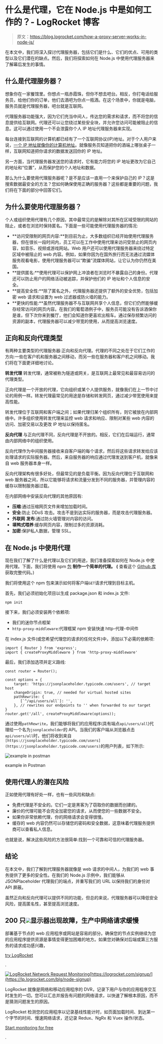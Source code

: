 # 什么是代理，它在 Node.js 中是如何工作的？- LogRocket 博客

> 原文：<https://blog.logrocket.com/how-a-proxy-server-works-in-node-js/>

在本文中，我们将深入探讨代理服务器，包括它们是什么、它们的优点、可用的类型以及它们潜在的缺点。然后，我们将探索如何在 Node.js 中使用代理服务器来了解幕后发生的事情。

## 什么是代理服务器？

想象你在一家餐馆里。你想点一瓶赤霞珠，但你不想去吧台。相反，你打电话给服务员，给他们你的订单，他们去酒吧为你点一瓶酒。在这个场景中，你就是电脑，服务员就是代理服务器，吧台就是互联网。

代理服务器功能强大，因为它们充当中间人，传达您的需求和请求，而不将您的信息提供给互联网。代理还可以让您绕过某些安全块，并允许您访问可能被阻止的信息。这可以通过使用一个不会泄露你个人 IP 地址代理服务器来实现。

每台连接到互联网的计算机都已经有了一个互联网协议(IP)地址。对于个人用户来说，[一个 IP 地址就像你的计算机地址](https://blog.logrocket.com/detect-location-and-local-timezone-of-users-in-javascript-3d9523c011b9/)。就像服务员知道把你的酒端上哪张桌子一样，互联网知道把你请求的数据发送回你的 IP 地址。

另一方面，当代理服务器发送您的请求时，它有能力将您的 IP 地址更改为它自己的地址和“位置”，从而保护您的个人地址和数据。

那么为什么要使用代理服务器呢？是不是应该一直用一个来保护自己的 IP？这是搜索数据最安全的方法？您如何确保使用正确的服务器？这些都是重要的问题，我们将在下面的部分中回答它们。

## 为什么要使用代理服务器？

个人或组织使用代理有几个原因，其中最常见的是解除对其所在区域受限的网站的阻止，或者在浏览时保持匿名。下面是一些可能使用代理服务器的情况:

*   **访问受限制的网页内容:**到目前为止，大多数组织已经开始使用代理服务器，但在很长一段时间内，员工可以在工作中使用代理来访问受禁止的网页内容，如音乐、视频或游戏网站。Web 用户还可以使用代理服务器来绕过特定区域中被阻止的 web 内容。例如，如果你因为在国外旅行而无法通过流媒体服务观看电影，使用代理服务器可以“欺骗”流媒体网站，让它认为你仍然在美国。
*   **提供匿名:**使用代理可以保护网上冲浪者在浏览时不暴露自己的身份。代理还可以防止用户的网络活动被追踪，并保护他们的 IP 地址和个人信息的安全。
*   **提高安全性:**除了匿名之外，代理服务器还提供了额外的安全优势，包括加密 web 请求和设置为 web 过滤器或防火墙的能力。
*   **更快的性能:**虽然代理服务器不与互联网共享个人信息，但它们仍然能够缓存经常访问的网页内容。在我们的葡萄酒例子中，服务员可能没有告诉酒保你是谁，但下次你来到餐厅，他们会知道你更喜欢出租车。通过保存频繁访问的资源的副本，代理服务器可以减少带宽的使用，从而提高浏览速度。

## 正向和反向代理类型

有两种主要类型的代理服务器:正向和反向代理。代理的不同之处在于它们工作的方向:一些在客户机和服务器之间移动，而另一些在服务器和客户机之间移动。我们将在下面更详细地讨论。

**转发代理**
转发代理，通常被称为隧道或网关，是互联网上最常见和最容易访问的代理类型。

正向代理是一个开放的代理，它向组织或某个人提供服务，就像我们在上一节中讨论的用例一样。转发代理最常见的用途是存储和转发网页，通过减少带宽使用来提高性能。

转发代理位于互联网和客户端之间；如果代理归某个组织所有，则它被放在内部网络中。许多组织使用转发代理来监控 web 请求和响应、限制对某些 web 内容的访问、加密交易以及更改 IP 地址以保持匿名。

**反向代理**
与正向代理不同，反向代理是不开放的。相反，它们在后端运行，通常由内部网络中的组织使用。

反向代理作为中间服务器接收来自客户端的每个请求，然后将这些请求转发给应该处理请求的实际服务器。然后，来自服务器的响应通过代理发送到客户机，就像来自 web 服务器本身一样。

反向代理架构有很多好处，但最常见的是负载平衡。因为反向代理位于互联网和 web 服务器之间，所以它能够将请求和流量分发到不同的服务器，并管理内容的缓存以限制服务器过载。

在内部网络中安装反向代理的其他原因有:

*   **压缩**:通过压缩网页文件来增加加载时间。
*   **安全**:防止 DDoS 攻击。攻击不是到达实际的服务器，而是攻击代理服务器。
*   **外联网** **发布**:通过防火墙管理对内容的访问。
*   **填鸭式喂养**:缓存网页内容，限制过多的资源消耗。
*   **加密**:保护私人数据，管理 SSL。

## 在 Node.js 中使用代理

现在我们了解了什么是代理以及它们的用途，我们准备探索如何在 Node.js 中使用代理。下面，我们将使用 npm [包](http://http-proxy-middleware) **制作一个简单的代理。** **(** 查看这个 [Github 库](https://github.com/Vectormike/node-proxy-server)获取完整代码。)

我们将使用这个 npm 包来演示如何将客户端`GET`请求代理到目标主机。

首先，我们必须初始化项目以生成 package.json 和 index.js 文件:

```
npm init
```

接下来，我们必须安装两个依赖项:

*   我们的迷你节点框架
*   `http-proxy-middleware`:代理框架 npm 安装快速 http-代理-中间件

在 index.js 文件(或您希望代理您的请求的任何文件)中，添加以下必需的依赖项:

```
import { Router } from 'express';
import { createProxyMiddleware } from 'http-proxy-middleware'

```

最后，我们添加选项并定义路线:

```
const router = Router();

const options = {
    target: 'https://jsonplaceholder.typicode.com/users', // target host
    changeOrigin: true, // needed for virtual hosted sites
    pathRewrite: {
       [`^/api/users/all`]: '',
    }, // rewrites our endpoints to '' when forwarded to our target
}
router.get('/all', createProxyMiddleware(options));

```

通过使用`pathRewrite`，我们能够将我们的应用程序(具有端点`api/users/all`)代理给一个名为`jsonplaceholder`的 API。当我们的客户端从浏览器点击`api/users/all`时，他们将收到来自`[https://jsonplaceholder.typicode.com/users](https://jsonplaceholder.typicode.com/users)`的用户列表，如下所示:

![example in postman](img/ffbdf9c90f74a5d752cbe96818b4b85b.png)

example in Postman

## 使用代理人的潜在风险

正如使用代理有好处一样，也有一些风险和缺点:

*   免费代理是不安全的。它们一定是黑客为了窃取你的数据而创建的。
*   廉价的代理可能不会完全加密您的请求，从而使您的一些数据不安全。
*   如果你非常依赖代理，你的网络请求会变得很慢。
*   缓存的 web 内容仍然可以存储您的密码和安全数据，这意味着代理服务提供商可以查看私人信息。

也就是说，解决这些风险的方法很简单:找到一个可靠和可信的代理服务器。

## 结论

在本文中，我们了解到代理服务器就像是 web 请求的中间人，为我们的 web 事务提供了更多的安全性。在我们的 Node.js 示例中，我们能够从 JSONPlaceholder 代理我们的端点，并重写我们的 URL 以保持我们的身份对 API 屏蔽。

虽然正向和反向代理可以提供不同的功能，但总的来说，代理服务器可以降低安全风险，提高匿名性，甚至提高浏览速度。

## 200 只![](img/61167b9d027ca73ed5aaf59a9ec31267.png)显示器出现故障，生产中网络请求缓慢

部署基于节点的 web 应用程序或网站是容易的部分。确保您的节点实例继续为您的应用程序提供资源是事情变得更加困难的地方。如果您对确保对后端或第三方服务的请求成功感兴趣，

[try LogRocket](https://lp.logrocket.com/blg/node-signup)

.

[![LogRocket Network Request Monitoring](img/cae72fd2a54c5f02a6398c4867894844.png)](https://lp.logrocket.com/blg/node-signup)[https://logrocket.com/signup/](https://lp.logrocket.com/blg/node-signup)

LogRocket 就像是网络和移动应用程序的 DVR，记录下用户与你的应用程序交互时发生的一切。您可以汇总并报告有问题的网络请求，以快速了解根本原因，而不是猜测问题发生的原因。

LogRocket 检测您的应用程序以记录基线性能计时，如页面加载时间、到达第一个字节的时间、慢速网络请求，还记录 Redux、NgRx 和 Vuex 操作/状态。

[Start monitoring for free](https://lp.logrocket.com/blg/node-signup)

.